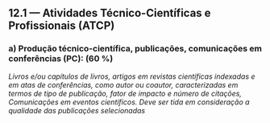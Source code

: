 ## 12.1 — Atividades **Técnico**-Científicas e **Profissionais** (ATCP) 

### a) Produção técnico-científica, publicações, comunicações em conferências (PC): (60 %)

_Livros e/ou capítulos de livros, artigos em revistas científicas indexadas
e em atas de conferências, como autor ou coautor, caracterizadas em termos
de tipo de publicação, fator de impacto e número de citações,
Comunicações em eventos científicos. 
Deve ser tida em consideração a qualidade das publicações selecionadas_